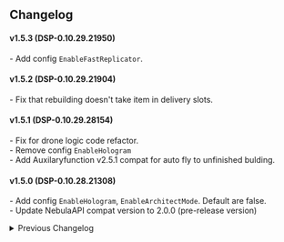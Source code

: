 ## Changelog

#### v1.5.3 (DSP-0.10.29.21950)  
\- Add config `EnableFastReplicator`.  

#### v1.5.2 (DSP-0.10.29.21904)
\- Fix that rebuilding doesn't take item in delivery slots.  

#### v1.5.1 (DSP-0.10.29.28154)
\- Fix for drone logic code refactor.  
\- Remove config `EnableHologram`  
\- Add Auxilaryfunction v2.5.1 compat for auto fly to unfinished bulding.  

#### v1.5.0 (DSP-0.10.28.21308)
\- Add config `EnableHologram`, `EnableArchitectMode`. Default are false.  
\- Update NebulaAPI compat version to 2.0.0 (pre-release version)  

<details>
<summary>Previous Changelog</summary>

#### v1.4.2 (DSP-0.10.28.21172)
\- Add config `SortToDelieverySlots`. Default is false.  

#### v1.4.1 (DSP-0.10.28.21172)
\- Move item into delivery slots before sorting.  
\- Add compat to UnlimitedFoundations, Infinitefoundations  
\- `UseLogisticSlots` now support upgarde, instant manual build, turrent hand fill.  

#### v1.4.0 (DSP-0.10.28.21014)
\- Add config option `AutoRefillFuel`  
\- Support `UseLogisticSlots` for ammo refill and removing enemy base.  
\- Fix a bug that pinned inventory slots don't apply to new stack size.  
\- Fix a bug that some delivery slots aren't detected after storage size upgrade.  

v1.3.1 - Fix stack size overwirte gets reset after setting the item filter.  
v1.3.0 - Support DSP-0.10.28.20779, upgrade compats.  
v1.2.3 - Fix Nebula, Multfunction_mod, CheatEnabler(v2.2.7) compat.  
v1.2.2 - UseLogisticSlots for blueprint paste. Add Multifunction_mod(ArchitectMode), RebindBuildBar compat.  
v1.2.1 - UseLogisticSlots for Auto Replenish. Add Nebula compat.  
v1.2.0 - Add `UseLogisticSlots`, `StackMultiplier` config options. Add CheatEnabler(ArchitectMode) compat.  
v1.1.1 - Apply `StackSize` setting to fuel chamber and warper slot.  
v1.1.0 - Add `StackSize` config option. Now can apply mod config changes in game settings.  
v1.0.1 - Fix a bug that some logistics  solts are not usable.  
v1.0.0 - Initial release. (DSP-0.9.27.15466)  

</details>